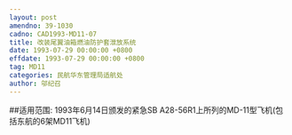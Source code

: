 ```yaml
---
layout: post
amendno: 39-1030
cadno: CAD1993-MD11-07
title: 改装尾翼油箱燃油防护套泄放系统
date: 1993-07-29 00:00:00 +0800
effdate: 1993-07-29 00:00:00 +0800
tag: MD11
categories: 民航华东管理局适航处
author: 邬纪召
---
```


##适用范围:
1993年6月14日颁发的紧急SB A28-56R1上所列的MD-11型飞机(包括东航的6架MD11飞机)

